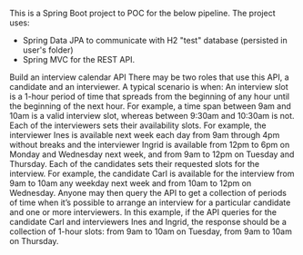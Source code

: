 This is a Spring Boot project to POC for the below pipeline.
The project uses:
- Spring Data JPA to communicate with H2 "test" database (persisted in user's folder)
- Spring MVC for the REST API.


Build an interview calendar API
There may be two roles that use this API, a candidate and an interviewer. A typical scenario is when:
An interview slot is a 1-hour period of time that spreads from the beginning of any hour until the beginning
of the next hour. For example, a time span between 9am and 10am is a valid interview slot, whereas between
9:30am and 10:30am is not.
Each of the interviewers sets their availability slots. For example, the interviewer Ines is available next
week each day from 9am through 4pm without breaks and the interviewer Ingrid is available from 12pm
to 6pm on Monday and Wednesday next week, and from 9am to 12pm on Tuesday and Thursday.
Each of the candidates sets their requested slots for the interview. For example,
the candidate Carl is available for the interview from 9am to 10am any weekday next week
and from 10am to 12pm on Wednesday.
Anyone may then query the API to get a collection of periods of time when it’s possible to arrange
an interview for a particular candidate and one or more interviewers. In this example,
if the API queries for the candidate Carl and interviewers Ines and Ingrid,
the response should be a collection of 1-hour slots: from 9am to 10am on Tuesday, from 9am to 10am on Thursday.
